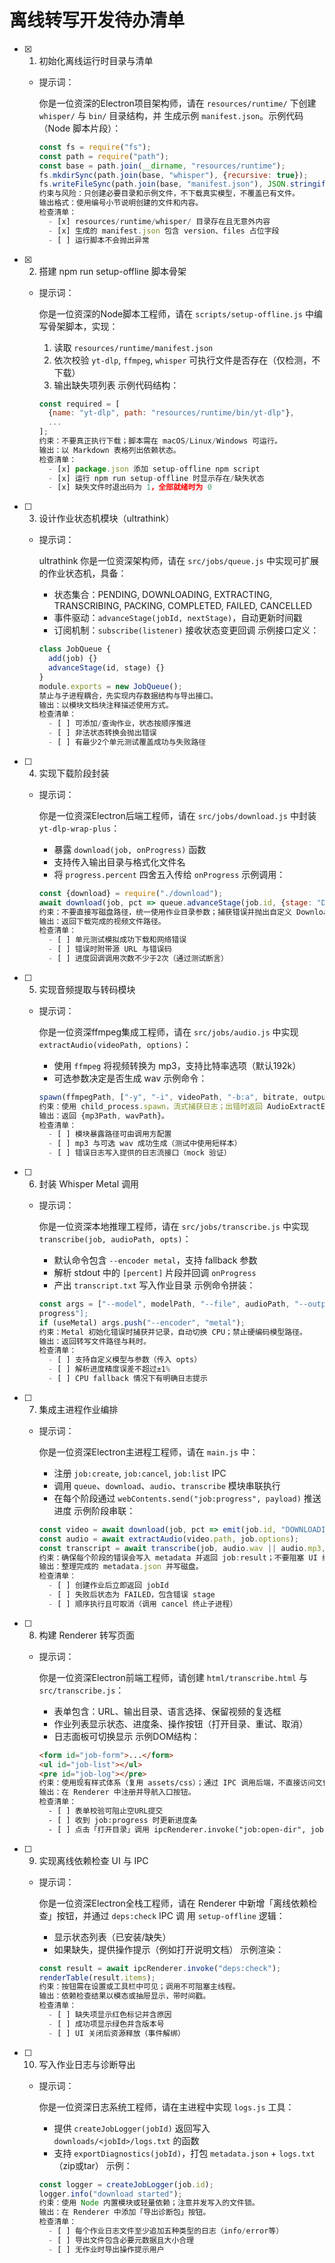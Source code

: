 # 离线转写开发待办清单

  - [x] 1. 初始化离线运行时目录与清单
      - 提示词：

        你是一位资深的Electron项目架构师，请在 `resources/runtime/` 下创建 `whisper/` 与 `bin/` 目录结构，并
        生成示例 `manifest.json`。示例代码（Node 脚本片段）：
        ```js
        const fs = require("fs");
        const path = require("path");
        const base = path.join(__dirname, "resources/runtime");
        fs.mkdirSync(path.join(base, "whisper"), {recursive: true});
        fs.writeFileSync(path.join(base, "manifest.json"), JSON.stringify({version: "0.0.0"}, null, 2));
        约束与风险：只创建必要目录和示例文件，不下载真实模型，不覆盖已有文件。
        输出格式：使用编号小节说明创建的文件和内容。
        检查清单：
          - [x] resources/runtime/whisper/ 目录存在且无意外内容
          - [x] 生成的 manifest.json 包含 version、files 占位字段
          - [ ] 运行脚本不会抛出异常


  - [x] 2. 搭建 npm run setup-offline 脚本骨架
      - 提示词：

        你是一位资深的Node脚本工程师，请在 `scripts/setup-offline.js` 中编写骨架脚本，实现：
        1. 读取 `resources/runtime/manifest.json`
        2. 依次校验 `yt-dlp`, `ffmpeg`, `whisper` 可执行文件是否存在（仅检测，不下载）
        3. 输出缺失项列表
        示例代码结构：
        ```js
        const required = [
          {name: "yt-dlp", path: "resources/runtime/bin/yt-dlp"},
          ...
        ];
        约束：不要真正执行下载；脚本需在 macOS/Linux/Windows 可运行。
        输出：以 Markdown 表格列出依赖状态。
        检查清单：
          - [x] package.json 添加 setup-offline npm script
          - [x] 运行 npm run setup-offline 时显示存在/缺失状态
          - [x] 缺失文件时退出码为 1，全部就绪时为 0


  - [ ] 3. 设计作业状态机模块（ultrathink）
      - 提示词：

        ultrathink 你是一位资深架构师，请在 `src/jobs/queue.js` 中实现可扩展的作业状态机，具备：
        - 状态集合：PENDING, DOWNLOADING, EXTRACTING, TRANSCRIBING, PACKING, COMPLETED, FAILED, CANCELLED
        - 事件驱动：`advanceStage(jobId, nextStage)`，自动更新时间戳
        - 订阅机制：`subscribe(listener)` 接收状态变更回调
        示例接口定义：
        ```js
        class JobQueue {
          add(job) {}
          advanceStage(id, stage) {}
        }
        module.exports = new JobQueue();
        禁止与子进程耦合，先实现内存数据结构与导出接口。
        输出：以模块文档块注释描述使用方式。
        检查清单：
          - [ ] 可添加/查询作业，状态按顺序推进
          - [ ] 非法状态转换会抛出错误
          - [ ] 有最少2个单元测试覆盖成功与失败路径


  - [ ] 4. 实现下载阶段封装
      - 提示词：

        你是一位资深Electron后端工程师，请在 `src/jobs/download.js` 中封装 `yt-dlp-wrap-plus`：
        - 暴露 `download(job, onProgress)` 函数
        - 支持传入输出目录与格式化文件名
        - 将 `progress.percent` 四舍五入传给 `onProgress`
        示例调用：
        ```js
        const {download} = require("./download");
        await download(job, pct => queue.advanceStage(job.id, {stage: "DOWNLOADING", percent: pct}));
        约束：不要直接写磁盘路径，统一使用作业目录参数；捕获错误并抛出自定义 DownloadError。
        输出：返回下载完成的视频文件路径。
        检查清单：
          - [ ] 单元测试模拟成功下载和网络错误
          - [ ] 错误时附带源 URL 与错误码
          - [ ] 进度回调调用次数不少于2次（通过测试断言）


  - [ ] 5. 实现音频提取与转码模块
      - 提示词：

        你是一位资深ffmpeg集成工程师，请在 `src/jobs/audio.js` 中实现 `extractAudio(videoPath, options)`：
        - 使用 `ffmpeg` 将视频转换为 mp3，支持比特率选项（默认192k）
        - 可选参数决定是否生成 wav
        示例命令：
        ```js
        spawn(ffmpegPath, ["-y", "-i", videoPath, "-b:a", bitrate, outputMp3]);
        约束：使用 child_process.spawn，流式捕获日志；出错时返回 AudioExtractError。
        输出：返回 {mp3Path, wavPath}。
        检查清单：
          - [ ] 模块暴露路径可由调用方配置
          - [ ] mp3 与可选 wav 成功生成（测试中使用短样本）
          - [ ] 错误日志写入提供的日志流接口（mock 验证）


  - [ ] 6. 封装 Whisper Metal 调用
      - 提示词：

        你是一位资深本地推理工程师，请在 `src/jobs/transcribe.js` 中实现 `transcribe(job, audioPath,
        opts)`：
        - 默认命令包含 `--encoder metal`，支持 fallback 参数
        - 解析 stdout 中的 `[percent]` 片段并回调 `onProgress`
        - 产出 `transcript.txt` 写入作业目录
        示例命令拼装：
        ```js
        const args = ["--model", modelPath, "--file", audioPath, "--output-format", "txt", "--print-
        progress"];
        if (useMetal) args.push("--encoder", "metal");
        约束：Metal 初始化错误时捕获并记录，自动切换 CPU；禁止硬编码模型路径。
        输出：返回转写文件路径与耗时。
        检查清单：
          - [ ] 支持自定义模型与参数（传入 opts）
          - [ ] 解析进度精度误差不超过±1%
          - [ ] CPU fallback 情况下有明确日志提示


  - [ ] 7. 集成主进程作业编排
      - 提示词：

        你是一位资深Electron主进程工程师，请在 `main.js` 中：
        - 注册 `job:create`, `job:cancel`, `job:list` IPC
        - 调用 `queue`、`download`、`audio`、`transcribe` 模块串联执行
        - 在每个阶段通过 `webContents.send("job:progress", payload)` 推送进度
        示例阶段串联：
        ```js
        const video = await download(job, pct => emit(job.id, "DOWNLOADING", pct));
        const audio = await extractAudio(video.path, job.options);
        const transcript = await transcribe(job, audio.wav || audio.mp3, options);
        约束：确保每个阶段的错误会写入 metadata 并返回 job:result；不要阻塞 UI 线程。
        输出：整理完成的 metadata.json 并写磁盘。
        检查清单：
          - [ ] 创建作业后立即返回 jobId
          - [ ] 失败后状态为 FAILED，包含错误 stage
          - [ ] 顺序执行且可取消（调用 cancel 终止子进程）


  - [ ] 8. 构建 Renderer 转写页面
      - 提示词：

        你是一位资深Electron前端工程师，请创建 `html/transcribe.html` 与 `src/transcribe.js`：
        - 表单包含：URL、输出目录、语言选择、保留视频的复选框
        - 作业列表显示状态、进度条、操作按钮（打开目录、重试、取消）
        - 日志面板可切换显示
        示例DOM结构：
        ```html
        <form id="job-form">...</form>
        <ul id="job-list"></ul>
        <pre id="job-log"></pre>
        约束：使用现有样式体系（复用 assets/css）；通过 IPC 调用后端，不直接访问文件系统。
        输出：在 Renderer 中注册并导航入口按钮。
        检查清单：
          - [ ] 表单校验可阻止空URL提交
          - [ ] 收到 job:progress 时更新进度条
          - [ ] 点击「打开目录」调用 ipcRenderer.invoke("job:open-dir", jobId)


  - [ ] 9. 实现离线依赖检查 UI 与 IPC
      - 提示词：

        你是一位资深Electron全栈工程师，请在 Renderer 中新增「离线依赖检查」按钮，并通过 `deps:check` IPC 调
        用 `setup-offline` 逻辑：
        - 显示状态列表（已安装/缺失）
        - 如果缺失，提供操作提示（例如打开说明文档）
        示例渲染：
        ```js
        const result = await ipcRenderer.invoke("deps:check");
        renderTable(result.items);
        约束：按钮需在设置或工具栏中可见；调用不可阻塞主线程。
        输出：依赖检查结果以模态或抽屉显示，带时间戳。
        检查清单：
          - [ ] 缺失项显示红色标记并含原因
          - [ ] 成功项显示绿色并含版本号
          - [ ] UI 关闭后资源释放（事件解绑）


  - [ ] 10. 写入作业日志与诊断导出
      - 提示词：

        你是一位资深日志系统工程师，请在主进程中实现 `logs.js` 工具：
        - 提供 `createJobLogger(jobId)` 返回写入 `downloads/<jobId>/logs.txt` 的函数
        - 支持 `exportDiagnostics(jobId)`，打包 `metadata.json` + `logs.txt`（zip或tar）
        示例：
        ```js
        const logger = createJobLogger(job.id);
        logger.info("download started");
        约束：使用 Node 内置模块或轻量依赖；注意并发写入的文件锁。
        输出：在 Renderer 中添加「导出诊断包」按钮。
        检查清单：
          - [ ] 每个作业日志文件至少追加五种类型的日志（info/error等）
          - [ ] 导出文件包含必要元数据且大小合理
          - [ ] 无作业时导出操作提示用户